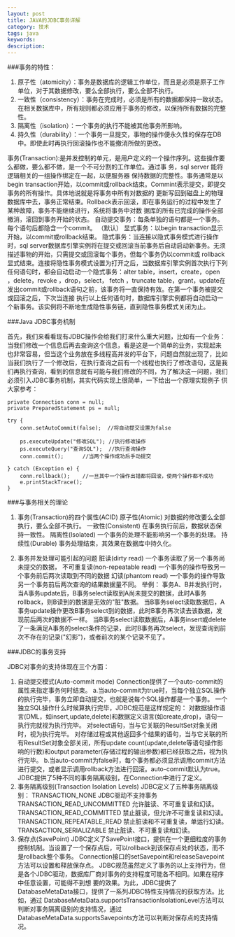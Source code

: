 ```yaml
---
layout: post
title: JAVA的JDBC事务详解
category: 技术
tags: java
keywords: 
description: 
---
```



###事务的特性：

1) 原子性（atomicity）：事务是数据库的逻辑工作单位，而且是必须是原子工作单位，对于其数据修改，要么全部执行，要么全部不执行。
2) 一致性（consistency）：事务在完成时，必须是所有的数据都保持一致状态。在相关数据库中，所有规则都必须应用于事务的修改，以保持所有数据的完整性。
3) 隔离性（isolation）：一个事务的执行不能被其他事务所影响。
4) 持久性（durability）：一个事务一旦提交，事物的操作便永久性的保存在DB中。即使此时再执行回滚操作也不能撤消所做的更改。

事务(Transaction):是并发控制的单元，是用户定义的一个操作序列。这些操作要么都做，要么都不做，是一个不可分割的工作单位。通过事 务，sql server 能将逻辑相关的一组操作绑定在一起，以便服务器 保持数据的完整性。事务通常是以begin transaction开始，以commit或rollback结束。Commint表示提交，即提交事务的所有操作。具体地说就是将事务中所有对数据的 更新写回到磁盘上的物理数据库中去，事务正常结束。Rollback表示回滚，即在事务运行的过程中发生了某种故障，事务不能继续进行，系统将事务中对数 据库的所有已完成的操作全部撤消，滚回到事务开始的状态。
自动提交事务：每条单独的语句都是一个事务。每个语句后都隐含一个commit。 （默认）
显式事务：以begin transaction显示开始，以commit或rollback结束。
隐式事务：当连接以隐式事务模式进行操作时，sql server数据库引擎实例将在提交或回滚当前事务后自动启动新事务。无须描述事物的开始，只需提交或回滚每个事务。但每个事务仍以commit或 rollback显式结束。连接将隐性事务模式设置为打开之后，当数据库引擎实例首次执行下列任何语句时，都会自动启动一个隐式事务：alter table，insert，create，open ，delete，revoke ，drop，select， fetch ，truncate table，grant，update在发出commit或rollback语句之前，该事务将一直保持有效。在第一个事务被提交或回滚之后，下次当连接 执行以上任何语句时，数据库引擎实例都将自动启动一个新事务。该实例将不断地生成隐性事务链，直到隐性事务模式关闭为止。
 
###Java JDBC事务机制

  首先，我们来看看现有JDBC操作会给我们打来什么重大问题，比如有一个业务：当我们修改一个信息后再去查询这个信息，看是这是一个简单的业务，实现起来 也非常容易，但当这个业务放在多线程高并发的平台下，问题自然就出现了，比如当我们执行了一个修改后，在执行查询之前有一个线程也执行了修改语句，这是我 们再执行查询，看到的信息就有可能与我们修改的不同，为了解决这一问题，我们必须引入JDBC事务机制，其实代码实现上很简单，一下给出一个原理实现例子 供大家参考：
```
private Connection conn = null;  
private PreparedStatement ps = null;  
 
try {  
    conn.setAutoCommit(false);  //将自动提交设置为false  
              
    ps.executeUpdate("修改SQL"); //执行修改操作  
    ps.executeQuery("查询SQL");  //执行查询操作                 
    conn.commit();      //当两个操作成功后手动提交  
              
} catch (Exception e) {  
    conn.rollback();    //一旦其中一个操作出错都将回滚，使两个操作都不成功  
    e.printStackTrace();  
} 
```

###与事务相关的理论
1. 事务(Transaction)的四个属性(ACID)
原子性(Atomic) 对数据的修改要么全部执行，要么全部不执行。
一致性(Consistent) 在事务执行前后，数据状态保持一致性。
隔离性(Isolated) 一个事务的处理不能影响另一个事务的处理。
持续性(Durable) 事务处理结束，其效果在数据库中持久化。

2. 事务并发处理可能引起的问题
脏读(dirty read) 一个事务读取了另一个事务尚未提交的数据，
不可重复读(non-repeatable read) 一个事务的操作导致另一个事务前后两次读取到不同的数据
幻读(phantom read) 一个事务的操作导致另一个事务前后两次查询的结果数据量不同。
举例：
事务A、B并发执行时，
当A事务update后，B事务select读取到A尚未提交的数据，此时A事务rollback，则B读到的数据是无效的"脏"数据。
当B事务select读取数据后，A事务update操作更改B事务select到的数据，此时B事务再次读去该数据，发现前后两次的数据不一样。
当B事务select读取数据后，A事务insert或delete了一条满足A事务的select条件的记录，此时B事务再次select，发现查询到前次不存在的记录("幻影")，或者前次的某个记录不见了。

###JDBC的事务支持

JDBC对事务的支持体现在三个方面：
1. 自动提交模式(Auto-commit mode)
Connection提供了一个auto-commit的属性来指定事务何时结束。
a.当auto-commit为true时，当每个独立SQL操作的执行完毕，事务立即自动提交，也就是说每个SQL操作都是一个事务。
一个独立SQL操作什么时候算执行完毕，JDBC规范是这样规定的：
对数据操作语言(DML，如insert,update,delete)和数据定义语言(如create,drop)，语句一执行完就视为执行完毕。
对select语句，当与它关联的ResultSet对象关闭时，视为执行完毕。
对存储过程或其他返回多个结果的语句，当与它关联的所有ResultSet对象全部关闭，所有update count(update,delete等语句操作影响的行数)和output parameter(存储过程的输出参数)都已经获取之后，视为执行完毕。
b.当auto-commit为false时，每个事务都必须显示调用commit方法进行提交，或者显示调用rollback方法进行回滚。auto-commit默认为true。
JDBC提供了5种不同的事务隔离级别，在Connection中进行了定义。
2. 事务隔离级别(Transaction Isolation Levels)
JDBC定义了五种事务隔离级别：
TRANSACTION_NONE JDBC驱动不支持事务
TRANSACTION_READ_UNCOMMITTED 允许脏读、不可重复读和幻读。
TRANSACTION_READ_COMMITTED 禁止脏读，但允许不可重复读和幻读。
TRANSACTION_REPEATABLE_READ 禁止脏读和不可重复读，单运行幻读。
TRANSACTION_SERIALIZABLE 禁止脏读、不可重复读和幻读。
3. 保存点(SavePoint)
JDBC定义了SavePoint接口，提供在一个更细粒度的事务控制机制。当设置了一个保存点后，可以rollback到该保存点处的状态，而不是rollback整个事务。
Connection接口的setSavepoint和releaseSavepoint方法可以设置和释放保存点。
JDBC规范虽然定义了事务的以上支持行为，但是各个JDBC驱动，数据库厂商对事务的支持程度可能各不相同。如果在程序中任意设置，可能得不到想 要的效果。为此，JDBC提供了DatabaseMetaData接口，提供了一系列JDBC特性支持情况的获取方法。比如，通过 DatabaseMetaData.supportsTransactionIsolationLevel方法可以判断对事务隔离级别的支持情况，通过 DatabaseMetaData.supportsSavepoints方法可以判断对保存点的支持情况。
